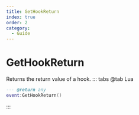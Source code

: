 ```yaml
---
title: GetHookReturn
index: true
order: 2
category:
  - Guide
---
```


# GetHookReturn
Returns the return value of a hook.
::: tabs
@tab Lua
```lua
--- @return any
event:GetHookReturn()
```

:::